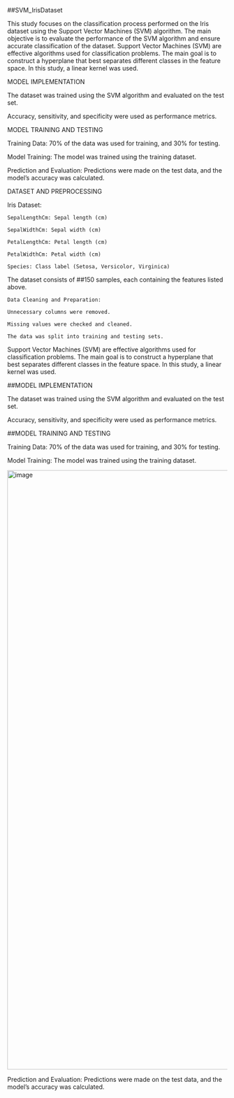 ##SVM_IrisDataset

This study focuses on the classification process performed on the Iris dataset using the Support Vector Machines (SVM) algorithm. The main objective is to evaluate the performance of the SVM algorithm and ensure accurate classification of the dataset.
Support Vector Machines (SVM) are effective algorithms used for classification problems. The main goal is to construct a hyperplane that best separates different classes in the feature space. In this study, a linear kernel was used.

MODEL IMPLEMENTATION

The dataset was trained using the SVM algorithm and evaluated on the test set.

Accuracy, sensitivity, and specificity were used as performance metrics.

MODEL TRAINING AND TESTING

Training Data: 70% of the data was used for training, and 30% for testing.

Model Training: The model was trained using the training dataset.

Prediction and Evaluation: Predictions were made on the test data, and the model’s accuracy was calculated.

DATASET AND PREPROCESSING

Iris Dataset:

    SepalLengthCm: Sepal length (cm)
    
    SepalWidthCm: Sepal width (cm)
    
    PetalLengthCm: Petal length (cm)
    
    PetalWidthCm: Petal width (cm)
    
    Species: Class label (Setosa, Versicolor, Virginica)

The dataset consists of ##150 samples, 
each containing the features listed above.

    Data Cleaning and Preparation:
    
    Unnecessary columns were removed.
    
    Missing values were checked and cleaned.
    
    The data was split into training and testing sets.


Support Vector Machines (SVM) are effective algorithms used for classification problems. The main goal is to construct a hyperplane that best separates different classes in the feature space. In this study, a linear kernel was used.

##MODEL IMPLEMENTATION

The dataset was trained using the SVM algorithm and evaluated on the test set.

Accuracy, sensitivity, and specificity were used as performance metrics.

##MODEL TRAINING AND TESTING

Training Data: 70% of the data was used for training, and 30% for testing.

Model Training: The model was trained using the training dataset.



<img width="1473" height="1372" alt="image" src="https://github.com/user-attachments/assets/f015e8fc-33ad-4afc-bc9c-b24d1a58f6b3" />




Prediction and Evaluation: Predictions were made on the test data, and the model’s accuracy was calculated.
